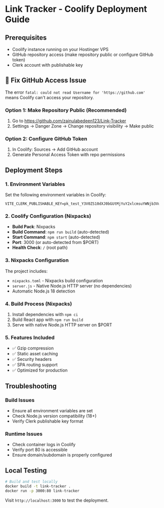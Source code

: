 # Link Tracker - Coolify Deployment Guide

## Prerequisites
- Coolify instance running on your Hostinger VPS
- GitHub repository access (make repository public or configure GitHub token)
- Clerk account with publishable key

## 🚨 Fix GitHub Access Issue

The error `fatal: could not read Username for 'https://github.com'` means Coolify can't access your repository.

### Option 1: Make Repository Public (Recommended)
1. Go to https://github.com/zainulabedeen123/Link-Tracker
2. Settings → Danger Zone → Change repository visibility → Make public

### Option 2: Configure GitHub Token
1. In Coolify: Sources → Add GitHub account
2. Generate Personal Access Token with repo permissions

## Deployment Steps

### 1. Environment Variables
Set the following environment variables in Coolify:

```
VITE_CLERK_PUBLISHABLE_KEY=pk_test_Y3V0ZS10dXJ0bGUtMjYuY2xlcmsuYWNjb3VudHMuZGV2JA
```

### 2. Coolify Configuration (Nixpacks)
- **Build Pack**: Nixpacks
- **Build Command**: `npm run build` (auto-detected)
- **Start Command**: `npm start` (auto-detected)
- **Port**: 3000 (or auto-detected from $PORT)
- **Health Check**: `/` (root path)

### 3. Nixpacks Configuration
The project includes:
- `nixpacks.toml` - Nixpacks build configuration
- `server.js` - Native Node.js HTTP server (no dependencies)
- Automatic Node.js 18 detection

### 4. Build Process (Nixpacks)
1. Install dependencies with `npm ci`
2. Build React app with `npm run build`
3. Serve with native Node.js HTTP server on $PORT

### 5. Features Included
- ✅ Gzip compression
- ✅ Static asset caching
- ✅ Security headers
- ✅ SPA routing support
- ✅ Optimized for production

## Troubleshooting

### Build Issues
- Ensure all environment variables are set
- Check Node.js version compatibility (18+)
- Verify Clerk publishable key format

### Runtime Issues
- Check container logs in Coolify
- Verify port 80 is accessible
- Ensure domain/subdomain is properly configured

## Local Testing
```bash
# Build and test locally
docker build -t link-tracker .
docker run -p 3000:80 link-tracker
```

Visit `http://localhost:3000` to test the deployment.
